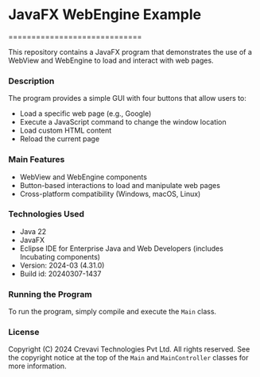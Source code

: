# JavaFX WebEngine Example
=============================

This repository contains a JavaFX program that demonstrates the use of a WebView and WebEngine to load and interact with web pages.

### Description

The program provides a simple GUI with four buttons that allow users to:

* Load a specific web page (e.g., Google)
* Execute a JavaScript command to change the window location
* Load custom HTML content
* Reload the current page

### Main Features

* WebView and WebEngine components
* Button-based interactions to load and manipulate web pages
* Cross-platform compatibility (Windows, macOS, Linux)

### Technologies Used

* Java 22
* JavaFX
* Eclipse IDE for Enterprise Java and Web Developers (includes Incubating components)
* Version: 2024-03 (4.31.0)
* Build id: 20240307-1437

### Running the Program

To run the program, simply compile and execute the `Main` class.

### License

Copyright (C) 2024 Crevavi Technologies Pvt Ltd. All rights reserved. See the copyright notice at the top of the `Main` and `MainController` classes for more information.



